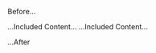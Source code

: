 Before...

[](<url>)
<!-- p▼ Begin  -->
...Included Content...
...Included Content...
<!-- p▼ End  -->

...After